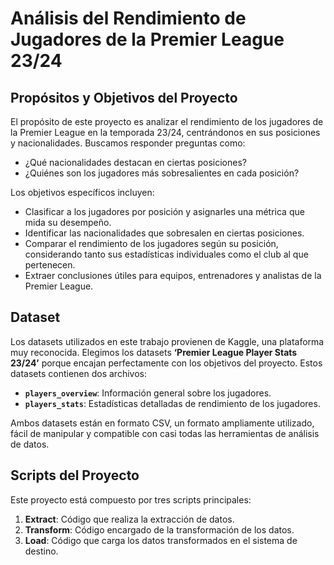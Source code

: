# Análisis del Rendimiento de Jugadores de la Premier League 23/24

## Propósitos y Objetivos del Proyecto

El propósito de este proyecto es analizar el rendimiento de los jugadores de la Premier League en la temporada 23/24, centrándonos en sus posiciones y nacionalidades. Buscamos responder preguntas como:

- ¿Qué nacionalidades destacan en ciertas posiciones?
- ¿Quiénes son los jugadores más sobresalientes en cada posición?

Los objetivos específicos incluyen:

- Clasificar a los jugadores por posición y asignarles una métrica que mida su desempeño.
- Identificar las nacionalidades que sobresalen en ciertas posiciones.
- Comparar el rendimiento de los jugadores según su posición, considerando tanto sus estadísticas individuales como el club al que pertenecen.
- Extraer conclusiones útiles para equipos, entrenadores y analistas de la Premier League.

## Dataset

Los datasets utilizados en este trabajo provienen de Kaggle, una plataforma muy reconocida. Elegimos los datasets **‘Premier League Player Stats 23/24’** porque encajan perfectamente con los objetivos del proyecto. Estos datasets contienen dos archivos:

- **`players_overview`**: Información general sobre los jugadores.
- **`players_stats`**: Estadísticas detalladas de rendimiento de los jugadores.

Ambos datasets están en formato CSV, un formato ampliamente utilizado, fácil de manipular y compatible con casi todas las herramientas de análisis de datos.

## Scripts del Proyecto

Este proyecto está compuesto por tres scripts principales:

1. **Extract**: Código que realiza la extracción de datos.
2. **Transform**: Código encargado de la transformación de los datos.
3. **Load**: Código que carga los datos transformados en el sistema de destino.